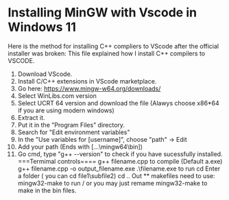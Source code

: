 # Installing MinGW with Vscode in Windows 11
Here is the method for installing C++ compliers to VScode after the official installer was broken:
This file explained how I install C++ compilers to VSCODE.
1. Download VScode.
2. Install C/C++ extensions in VScode marketplace.
3. Go here: https://www.mingw-w64.org/downloads/
4. Select WinLibs.com version
5. Select UCRT 64 version and download the file (Alawys choose x86*64 if you are using modern windows)
6. Extract it.
7. Put it in the "Program Files" directory.
8. Search for "Edit environment variables"
9. In the "Use variables for [username]", choose "path" -> Edit
10. Add your path (Ends with [...\mingw64\bin])
11. Go cmd, type "g++ --version" to check if you have sucessfully installed.
===Termimal controls====
g++ filename.cpp to compile (Default a.exe)
g++ filename.cpp -o output_filename.exe
.\filename.exe to run
cd Enter a folder ( you can cd file1\subfile2)
cd .. Out
** makefiles need to use: mingw32-make to run / or you may just remame mingw32-make to make in the bin files.
